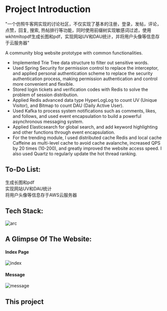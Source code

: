 # Project Introduction
"一个仿照牛客网实现的讨论社区，不仅实现了基本的注册，登录，发帖，评论，点赞，回复, 搜索, 热帖排行等功能，同时使用前缀树实现敏感词过滤，使用wkhtmltopdf生成长图和pdf，实现网站UV和DAU统计，并将用户头像等信息存于云服务器"  

A community blog website prototype with common functionalities.   

- Implemented Trie Tree data structure to filter out sensitive words.  
- Used Spring Security for permission control to replace the interceptor, and applied personal authentication scheme to replace the security authentication process, making permission authentication and control more convenient and flexible.  
- Stored login tickets and verification codes with Redis to solve the problem of session distribution.  
- Applied Redis advanced data type HyperLogLog to count UV (Unique Visitor), and Bitmap to count DAU (Daily Active User).  
- Used Kafka to process system notifications such as comments, likes, and follows, and used event encapsulation to build a powerful asynchronous messaging system.
- Applied Elasticsearch for global search, and add keyword highlighting and other functions through event encapsulation.
- For the trending module, I used distributed cache Redis and local cache Caffeine as multi-level cache to avoid cache avalanche, increased QPS by 20 times (10-200), and greatly improved the website access speed. I also used Quartz to regularly update the hot thread ranking.

## To-Do List:
生成长图和pdf    
实现网站UV和DAU统计    
将用户头像等信息存于AWS云服务器  

## Tech Stack:
![arc](https://github.com/user-attachments/assets/e41b1268-797f-40fc-a77f-785624987894)

## A Glimpse Of The Website: 
#### Index Page
![index](https://github.com/user-attachments/assets/006278f1-4019-418a-a556-d86e2774a85f)  
#### Message
![message](https://github.com/user-attachments/assets/dc25b0ff-9c28-4f81-b976-a33132f41efe)


## This project 



